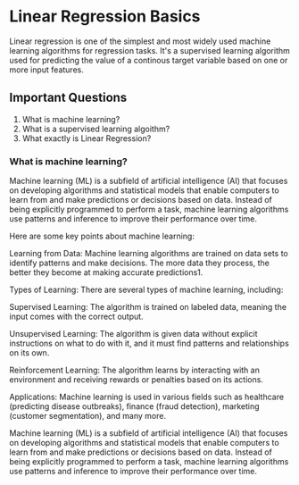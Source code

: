 # Linear Regression Basics

Linear regression is one of the simplest and most widely used machine learning algorithms for regression tasks. It's a supervised learning algorithm used for predicting the value of a continous target variable based on one or more input features.

## Important Questions

1. What is machine learning?
2. What is a supervised learning algoithm?
3. What exactly is Linear Regression?

### What is machine learning?

Machine learning (ML) is a subfield of artificial intelligence (AI) that focuses on developing algorithms and statistical models that enable computers to learn from and make predictions or decisions based on data. Instead of being explicitly programmed to perform a task, machine learning algorithms use patterns and inference to improve their performance over time.

Here are some key points about machine learning:

Learning from Data: Machine learning algorithms are trained on data sets to identify patterns and make decisions. The more data they process, the better they become at making accurate predictions1.

Types of Learning: There are several types of machine learning, including:

Supervised Learning: The algorithm is trained on labeled data, meaning the input comes with the correct output.

Unsupervised Learning: The algorithm is given data without explicit instructions on what to do with it, and it must find patterns and relationships on its own.

Reinforcement Learning: The algorithm learns by interacting with an environment and receiving rewards or penalties based on its actions.

Applications: Machine learning is used in various fields such as healthcare (predicting disease outbreaks), finance (fraud detection), marketing (customer segmentation), and many more.

Machine learning (ML) is a subfield of artificial intelligence (AI) that focuses on developing algorithms and statistical models that enable computers to learn from and make predictions or decisions based on data. Instead of being explicitly programmed to perform a task, machine learning algorithms use patterns and inference to improve their performance over time.


